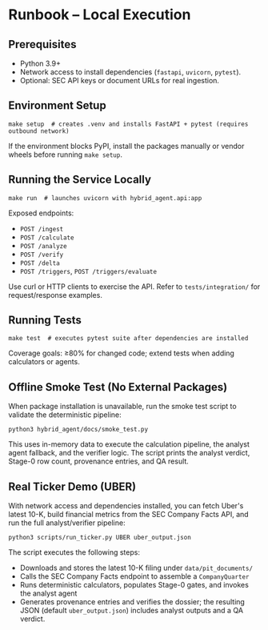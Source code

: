 # Runbook – Local Execution

## Prerequisites
- Python 3.9+
- Network access to install dependencies (`fastapi`, `uvicorn`, `pytest`).
- Optional: SEC API keys or document URLs for real ingestion.

## Environment Setup
```
make setup  # creates .venv and installs FastAPI + pytest (requires outbound network)
```
If the environment blocks PyPI, install the packages manually or vendor wheels before running `make setup`.

## Running the Service Locally
```
make run  # launches uvicorn with hybrid_agent.api:app
```
Exposed endpoints:
- `POST /ingest`
- `POST /calculate`
- `POST /analyze`
- `POST /verify`
- `POST /delta`
- `POST /triggers`, `POST /triggers/evaluate`

Use curl or HTTP clients to exercise the API. Refer to `tests/integration/` for request/response examples.

## Running Tests
```
make test  # executes pytest suite after dependencies are installed
```
Coverage goals: ≥80% for changed code; extend tests when adding calculators or agents.

## Offline Smoke Test (No External Packages)
When package installation is unavailable, run the smoke test script to validate the deterministic pipeline:
```
python3 hybrid_agent/docs/smoke_test.py
```
This uses in-memory data to execute the calculation pipeline, the analyst agent fallback, and the verifier logic. The script prints the analyst verdict, Stage-0 row count, provenance entries, and QA result.

## Real Ticker Demo (UBER)
With network access and dependencies installed, you can fetch Uber's latest 10-K, build financial metrics from the SEC Company Facts API, and run the full analyst/verifier pipeline:
```
python3 scripts/run_ticker.py UBER uber_output.json
```
The script executes the following steps:
- Downloads and stores the latest 10-K filing under `data/pit_documents/`
- Calls the SEC Company Facts endpoint to assemble a `CompanyQuarter`
- Runs deterministic calculators, populates Stage-0 gates, and invokes the analyst agent
- Generates provenance entries and verifies the dossier; the resulting JSON (default `uber_output.json`) includes analyst outputs and a QA verdict.
